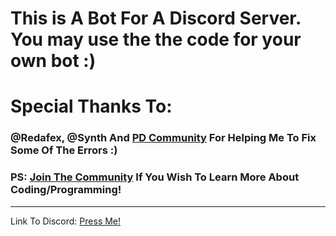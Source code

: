 # This is A Bot For A Discord Server. You may use the the code for your own bot :)

# Special Thanks To:
### @Redafex, @Synth And [PD Community](https://discord.gg/g93G9fm) For Helping Me To Fix Some Of The Errors :)
### PS: [Join The Community](https://discord.gg/g9369fm) If You Wish To Learn More About Coding/Programming!
________________________________________________________________________________________

Link To Discord:
[Press Me!](https://discord.gg/GhPyRgx)